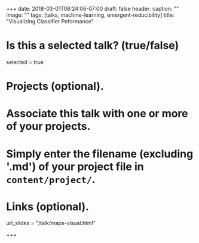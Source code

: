 +++
date: 2018-03-01T08:24:06-07:00
draft: false
header:
  caption: ""
  image: ""
tags: [talks, machine-learning, emergent-reducibility]
title: "Visualizing Classifier Peformance"
# Is this a selected talk? (true/false)
selected = true

# Projects (optional).
#   Associate this talk with one or more of your projects.
#   Simply enter the filename (excluding '.md') of your project file in `content/project/`.

# Links (optional).
url_slides = "/talk/maps-visual.html"

+++

